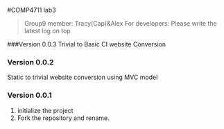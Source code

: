 #COMP4711 lab3
> Group9 member: Tracy(Cap)&Alex
> For developers:
> Please write the latest log on top

###Version 0.0.3
Trivial to Basic CI website Conversion

### Version 0.0.2
Static to trivial website conversion using MVC model

### Version 0.0.1
1. initialize the project
2. Fork the repository and rename.
